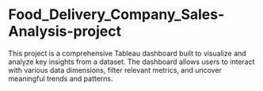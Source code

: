 # Food_Delivery_Company_Sales-Analysis-project
This project is a comprehensive Tableau dashboard built to visualize and analyze key insights from a dataset. The dashboard allows users to interact with various data dimensions, filter relevant metrics, and uncover meaningful trends and patterns.
